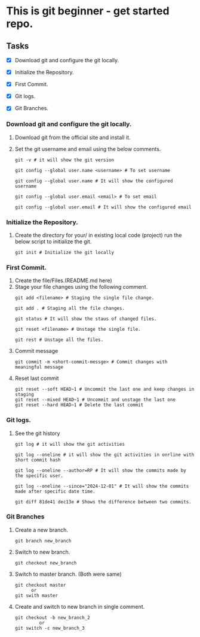 # This is git beginner  - get started repo.

## Tasks
- [x] Download git and configure the git locally.
- [x] Initialize the Repository.
- [x] First Commit.
- [x] Git logs.
- [x] Git Branches.


### Download git and configure the git locally.
1. Download git from the official site and install it.
2. Set the git username and email using the below comments.
   
   ```shell
   git -v # it will show the git version

   git config --global user.name <username> # To set username

   git config --global user.name # It will show the configured username
   
   git config --global user.email <email> # To set email

   git config --global user.email # It will show the configured email
   ```

### Initialize the Repository. 
1. Create the directory for your/ in existing local code (project) run the below script to initialize the git.
   ```shell
   git init # Initialize the git locally
   ```

### First Commit.
1. Create the file/Files.(README.md here)
2. Stage your file changes using the following comment.
   ```shell
   git add <filename> # Staging the single file change.

   git add . # Staging all the file changes.

   git status # It will show the staus of changed files.

   git reset <filename> # Unstage the single file.

   git rest # Unstage all the files.
   ```
3. Commit message
   ```shell
   git commit -m <short-commit-messge> # Commit changes with meaningful message
   ```
4. Reset last commit
   ```shell
   git reset --soft HEAD~1 # Uncommit the last one and keep changes in staging
   git reset --mixed HEAD~1 # Uncommit and unstage the last one
   git reset --hard HEAD~1 # Delete the last commit
   ```
### Git logs.
1. See the git history
   ```shell
   git log # it will show the git activities

   git log --oneline # it will show the git activities in onrline with short commit hash

   git log --oneline --author=RP # It will show the commits made by the specific user.

   git log --oneline --since="2024-12-01" # It will show the commits made after specific date time.

   git diff 81de41 dec13e # Shows the difference between two commits.
   ```

### Git Branches
1. Create a new branch.
   ```shell
   git branch new_branch
   ```
2. Switch to new branch.
   ```shell
   git checkout new_branch
   ```
3. Switch to master branch. (Both were same)
   ```shell
   git checkout master
         or
   git swith master
   ```
4. Create and switch to new branch in single comment.
   ```shell
   git checkout -b new_branch_2
            or
   git switch -c new_branch_3
   ```